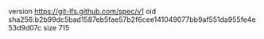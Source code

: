 version https://git-lfs.github.com/spec/v1
oid sha256:b2b99dc5bad1587eb5fae57b2f6cee141049077bb9af551da955fe4e53d9d07c
size 715
